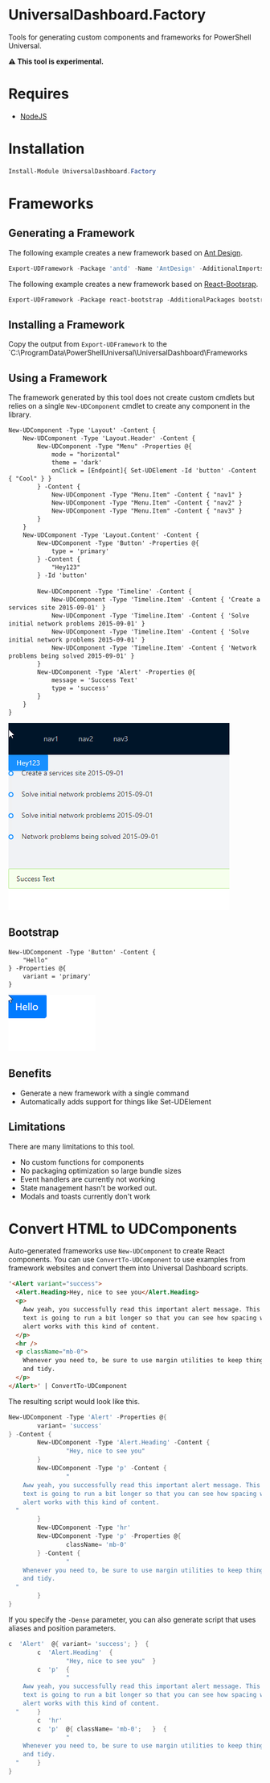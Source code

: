 # UniversalDashboard.Factory 

Tools for generating custom components and frameworks for PowerShell Universal.

**⚠ This tool is experimental.**

# Requires

- [NodeJS](https://nodejs.org)

# Installation 

```powershell
Install-Module UniversalDashboard.Factory
```

# Frameworks

## Generating a Framework

The following example creates a new framework based on [Ant Design](https://ant.design/).

```powershell
Export-UDFramework -Package 'antd' -Name 'AntDesign' -AdditionalImports 'antd/dist/antd.css'
```

The following example creates a new framework based on [React-Bootsrap](https://react-bootstrap.github.io/).

```powershell
Export-UDFramework -Package react-bootstrap -AdditionalPackages bootstrap@4.6.0 -Name bootstrap -AdditionalImports 'bootstrap/dist/css/bootstrap.min.css'
```

## Installing a Framework

Copy the output from `Export-UDFramework` to the `C:\ProgramData\PowerShellUniversal\UniversalDashboard\Frameworks

## Using a Framework

The framework generated by this tool does not create custom cmdlets but relies on a single `New-UDComponent` cmdlet to create any component in the library. 

```
New-UDComponent -Type 'Layout' -Content {
    New-UDComponent -Type 'Layout.Header' -Content {
        New-UDComponent -Type "Menu" -Properties @{
            mode = "horizontal"
            theme = 'dark'
            onClick = [Endpoint]{ Set-UDElement -Id 'button' -Content { "Cool" } }
        } -Content {
            New-UDComponent -Type "Menu.Item" -Content { "nav1" }
            New-UDComponent -Type "Menu.Item" -Content { "nav2" }
            New-UDComponent -Type "Menu.Item" -Content { "nav3" }
        }
    }
    New-UDComponent -Type 'Layout.Content' -Content {
        New-UDComponent -Type 'Button' -Properties @{
            type = 'primary'
        } -Content {
            "Hey123"
        } -Id 'button'

        New-UDComponent -Type 'Timeline' -Content {
            New-UDComponent -Type 'Timeline.Item' -Content { 'Create a services site 2015-09-01' }
            New-UDComponent -Type 'Timeline.Item' -Content { 'Solve initial network problems 2015-09-01' }
            New-UDComponent -Type 'Timeline.Item' -Content { 'Solve initial network problems 2015-09-01' }
            New-UDComponent -Type 'Timeline.Item' -Content { 'Network problems being solved 2015-09-01' }
        }
        New-UDComponent -Type 'Alert' -Properties @{
            message = 'Success Text'
            type = 'success'
        }
    }
}
```

![](./images/dashboard.png)

## Bootstrap

```
New-UDComponent -Type 'Button' -Content {
    "Hello"
} -Properties @{
    variant = 'primary'
}
```

![](./images/bootstrap.png)

## Benefits

- Generate a new framework with a single command
- Automatically adds support for things like Set-UDElement

## Limitations

There are many limitations to this tool.

- No custom functions for components
- No packaging optimization so large bundle sizes
- Event handlers are currently not working 
- State management hasn't be worked out. 
- Modals and toasts currently don't work

# Convert HTML to UDComponents

Auto-generated frameworks use `New-UDComponent` to create React components. You can use `ConvertTo-UDComponent` to use examples from framework websites and convert them into Universal Dashboard scripts.

```html
'<Alert variant="success">
  <Alert.Heading>Hey, nice to see you</Alert.Heading>
  <p>
    Aww yeah, you successfully read this important alert message. This example
    text is going to run a bit longer so that you can see how spacing within an
    alert works with this kind of content.
  </p>
  <hr />
  <p className="mb-0">
    Whenever you need to, be sure to use margin utilities to keep things nice
    and tidy.
  </p>
</Alert>' | ConvertTo-UDComponent
```

The resulting script would look like this.

```powershell
New-UDComponent -Type 'Alert' -Properties @{
        variant= 'success'
} -Content {
        New-UDComponent -Type 'Alert.Heading' -Content {
                "Hey, nice to see you"
        }
        New-UDComponent -Type 'p' -Content {
                "
    Aww yeah, you successfully read this important alert message. This example
    text is going to run a bit longer so that you can see how spacing within an
    alert works with this kind of content.
  "
        }
        New-UDComponent -Type 'hr'
        New-UDComponent -Type 'p' -Properties @{
                className= 'mb-0'
        } -Content {
                "
    Whenever you need to, be sure to use margin utilities to keep things nice
    and tidy.
  "
        }
}
```

If you specify the `-Dense` parameter, you can also generate script that uses aliases and position parameters. 

```powershell
c  'Alert'  @{ variant= 'success'; }  {
        c  'Alert.Heading'  {
                "Hey, nice to see you"  }
        c  'p'  {
                "
    Aww yeah, you successfully read this important alert message. This example
    text is going to run a bit longer so that you can see how spacing within an
    alert works with this kind of content.
  "     }
        c  'hr'
        c  'p'  @{ className= 'mb-0';   }  {
                "
    Whenever you need to, be sure to use margin utilities to keep things nice
    and tidy.
  "     }
}
```